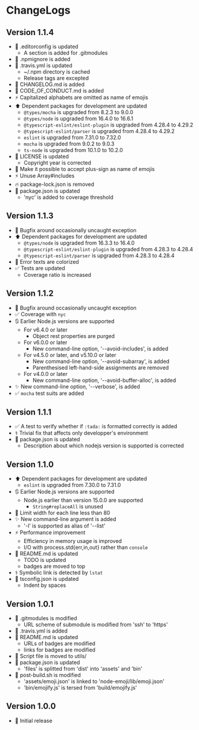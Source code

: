 # ChangeLogs

## Version 1.1.4

- :wrench: .editorconfig is updated
  - A section is added for .gitmodules
- :hear_no_evil: .npmignore is added
- :green_heart: .travis.yml is updated
  - ~/.npm directory is cached
  - Release tags are excepted
- :memo: CHANGELOG.md is added
- :memo: CODE_OF_CONDUCT.md is added
- :zap: Capitalized alphabets are omitted as name of emojis
- :arrow_up: Dependent packages for development are updated
  - `@types/mocha` is upgraded from 8.2.3 to 9.0.0
  - `@types/node` is upgraded from 16.4.0 to 16.6.1
  - `@typescript-eslint/eslint-plugin` is upgraded from 4.28.4 to 4.29.2
  - `@typescript-eslint/parser` is upgraded from 4.28.4 to 4.29.2
  - `eslint` is upgraded from 7.31.0 to 7.32.0
  - `mocha` is upgraded from 9.0.2 to 9.0.3
  - `ts-node` is upgraded from 10.1.0 to 10.2.0
- :page_facing_up: LICENSE is updated
  - Copyright year is corrected
- :bug: Make it possible to accept plus-sign as name of emojis
- :zap: Unuse Array#includes
- :fire: package-lock.json is removed
- :hammer: package.json is updated
  - 'nyc' is added to coverage threshold

## Version 1.1.3

- :bug: Bugfix around occasionally uncaught exception
- :arrow_up: Dependent packages for development are updated
  - `@types/node` is upgraded from 16.3.3 to 16.4.0
  - `@typescript-eslint/eslint-plugin` is upgraded from 4.28.3 to 4.28.4
  - `@typescript-eslint/parser` is upgraded from 4.28.3 to 4.28.4
- :children_crossing: Error texts are colorized
- :white_check_mark: Tests are updated
  - Coverage ratio is increased

## Version 1.1.2

- :bug: Bugfix around occasionally uncaught exception
- :white_check_mark: Coverage with `nyc`
- :arrows_clockwise: Earlier Node.js versions are supported
  - For v6.4.0 or later
    - Object rest properties are purged
  - For v6.0.0 or later
    - New command-line option, '--avoid-includes', is added
  - For v4.5.0 or later, and v5.10.0 or later
    - New command-line option, '--avoid-subarray', is added
    - Parenthesised left-hand-side assignments are removed
  - For v4.0.0 or later
    - New command-line option, '--avoid-buffer-alloc', is added
- :sparkles: New command-line option, '--verbose', is added
- :white_check_mark: `mocha` test suits are added

## Version 1.1.1

- :white_check_mark: A test to verify whether if `:tada:` is formatted correctly is added
- :medical_symbol: Trivial fix that affects only developper's environment
- :hammer: package.json is updated
  - Description about which nodejs version is supported is corrected

## Version 1.1.0

- :arrow_up: Dependent packages for development are updated
  - `eslint` is upgraded from 7.30.0 to 7.31.0
- :arrows_clockwise: Earlier Node.js versions are supported
  - Node.js earlier than version 15.0.0 are supported
    - `String#replaceAll` is unused
- :art: Limit width for each line less than 80
- :sparkles: New command-line argument is added
  - '-l' is supported as alias of '--list'
- :zap: Performance improvement
  - Efficiency in memory usage is improved
  - I/O with process.std{err,in,out} rather than `console`
- :memo: README.md is updated
  - TODO is updated
  - badges are moved to top
- :medical_symbol: Symbolic link is detected by `lstat`
- :wrench: tsconfig.json is updated
  - Indent by spaces

## Version 1.0.1

- :hear_no_evil: .gitmodules is modified
  - URL scheme of submodule is modified from 'ssh' to 'https'
- :construction_worker: .travis.yml is added
- :memo: README.md is updated
  - URLs of badges are modified
  - links for badges are modified
- :truck: Script file is moved to utils/
- :hammer: package.json is updated
  - 'files' is splitted from 'dist' into 'assets' and 'bin'
- :hammer: post-build.sh is modified
  - 'assets/emoji.json' is linked to 'node-emoji/lib/emoji.json'
  - 'bin/emojify.js' is tersed from 'build/emojify.js'

## Version 1.0.0

- :tada: Initial release
